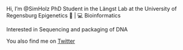 Hi, I’m @SimHolz
PhD Student in the Längst Lab at the University of Regensburg 
Epigenetics 🧬 | 💻 Bioinformatics

Interested in Sequencing and packaging of DNA

You also find me on [Twitter](https://twitter.com/SimHolzinger) 


<!---
SimHolz/SimHolz is a ✨ special ✨ repository because its `README.md` (this file) appears on your GitHub profile.
You can click the Preview link to take a look at your changes.
--->
